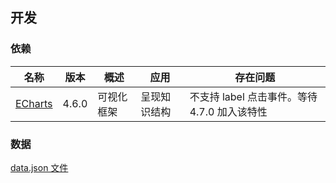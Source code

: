 ## 开发
### 依赖
| 名称 | 版本 | 概述 | 应用 | 存在问题 |
| --- | ---- | ---- | ---- | ------- |
| [ECharts](https://echarts.apache.org/zh/index.html) | 4.6.0 | 可视化框架 | 呈现知识结构 | 不支持 label 点击事件。等待 4.7.0 加入该特性|

### 数据
[data.json 文件](https://github.com/zer0-1ee/fruiter/blob/master/data.json)
 
